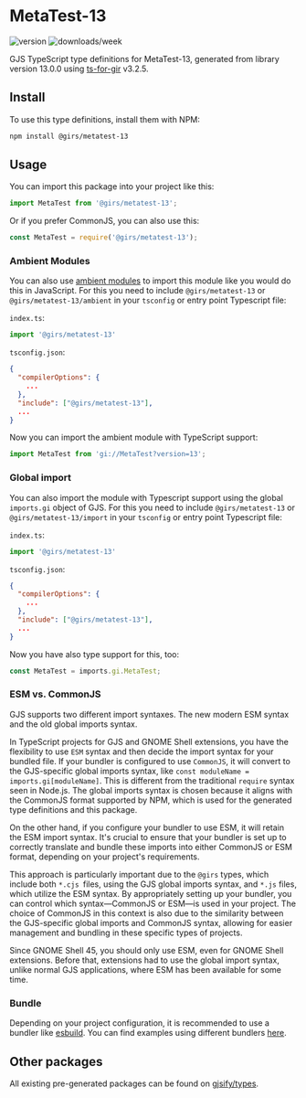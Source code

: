 
# MetaTest-13

![version](https://img.shields.io/npm/v/@girs/metatest-13)
![downloads/week](https://img.shields.io/npm/dw/@girs/metatest-13)


GJS TypeScript type definitions for MetaTest-13, generated from library version 13.0.0 using [ts-for-gir](https://github.com/gjsify/ts-for-gir) v3.2.5.


## Install

To use this type definitions, install them with NPM:
```bash
npm install @girs/metatest-13
```

## Usage

You can import this package into your project like this:
```ts
import MetaTest from '@girs/metatest-13';
```

Or if you prefer CommonJS, you can also use this:
```ts
const MetaTest = require('@girs/metatest-13');
```

### Ambient Modules

You can also use [ambient modules](https://github.com/gjsify/ts-for-gir/tree/main/packages/cli#ambient-modules) to import this module like you would do this in JavaScript.
For this you need to include `@girs/metatest-13` or `@girs/metatest-13/ambient` in your `tsconfig` or entry point Typescript file:

`index.ts`:
```ts
import '@girs/metatest-13'
```

`tsconfig.json`:
```json
{
  "compilerOptions": {
    ...
  },
  "include": ["@girs/metatest-13"],
  ...
}
```

Now you can import the ambient module with TypeScript support: 

```ts
import MetaTest from 'gi://MetaTest?version=13';
```

### Global import

You can also import the module with Typescript support using the global `imports.gi` object of GJS.
For this you need to include `@girs/metatest-13` or `@girs/metatest-13/import` in your `tsconfig` or entry point Typescript file:

`index.ts`:
```ts
import '@girs/metatest-13'
```

`tsconfig.json`:
```json
{
  "compilerOptions": {
    ...
  },
  "include": ["@girs/metatest-13"],
  ...
}
```

Now you have also type support for this, too:

```ts
const MetaTest = imports.gi.MetaTest;
```


### ESM vs. CommonJS

GJS supports two different import syntaxes. The new modern ESM syntax and the old global imports syntax.

In TypeScript projects for GJS and GNOME Shell extensions, you have the flexibility to use `ESM` syntax and then decide the import syntax for your bundled file. If your bundler is configured to use `CommonJS`, it will convert to the GJS-specific global imports syntax, like `const moduleName = imports.gi[moduleName]`. This is different from the traditional `require` syntax seen in Node.js. The global imports syntax is chosen because it aligns with the CommonJS format supported by NPM, which is used for the generated type definitions and this package.

On the other hand, if you configure your bundler to use ESM, it will retain the ESM import syntax. It's crucial to ensure that your bundler is set up to correctly translate and bundle these imports into either CommonJS or ESM format, depending on your project's requirements.

This approach is particularly important due to the `@girs` types, which include both `*.cjs `files, using the GJS global imports syntax, and `*.js` files, which utilize the ESM syntax. By appropriately setting up your bundler, you can control which syntax—CommonJS or ESM—is used in your project. The choice of CommonJS in this context is also due to the similarity between the GJS-specific global imports and CommonJS syntax, allowing for easier management and bundling in these specific types of projects.

Since GNOME Shell 45, you should only use ESM, even for GNOME Shell extensions. Before that, extensions had to use the global import syntax, unlike normal GJS applications, where ESM has been available for some time.

### Bundle

Depending on your project configuration, it is recommended to use a bundler like [esbuild](https://esbuild.github.io/). You can find examples using different bundlers [here](https://github.com/gjsify/ts-for-gir/tree/main/examples).

## Other packages

All existing pre-generated packages can be found on [gjsify/types](https://github.com/gjsify/types).

